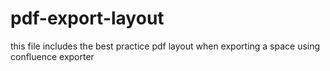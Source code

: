 # pdf-export-layout
this file includes the best practice pdf layout when exporting a space using confluence exporter 
